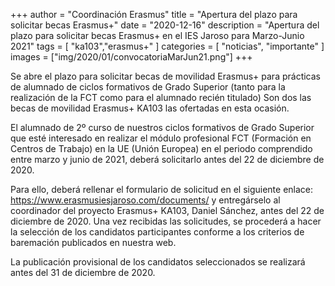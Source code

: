 +++
author = "Coordinación Erasmus"
title = "Apertura del plazo para solicitar becas Erasmus+"
date = "2020-12-16"
description = "Apertura del plazo para solicitar becas Erasmus+ en el IES Jaroso para Marzo-Junio 2021"
tags = [
    "ka103","erasmus+"
]
categories = [
    "noticias", "importante"
]
images  = ["img/2020/01/convocatoriaMarJun21.png"]
+++

Se abre el plazo para solicitar becas de movilidad Erasmus+ para prácticas de alumnado de ciclos formativos de Grado Superior (tanto para la realización de la FCT como para el alumnado recién titulado) Son dos las becas de movilidad Erasmus+ KA103 las ofertadas en esta ocasión.

El alumnado de 2º curso de nuestros ciclos formativos de Grado Superior que esté interesado en realizar el módulo profesional FCT (Formación en Centros de Trabajo) en la UE (Unión Europea) en el periodo comprendido entre marzo y junio de 2021, deberá solicitarlo antes del 22 de diciembre de 2020.

Para ello, deberá rellenar el formulario de solicitud en el siguiente enlace: https://www.erasmusiesjaroso.com/documents/ y entregárselo al coordinador del proyecto Erasmus+ KA103, Daniel Sánchez, antes del 22 de diciembre de 2020. Una vez recibidas las solicitudes, se procederá a hacer la selección de los candidatos participantes conforme a los criterios de baremación publicados en nuestra web.

La publicación provisional de los candidatos seleccionados se realizará antes del 31 de diciembre de 2020.
